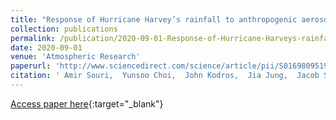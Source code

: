 ```yaml
---
title: "Response of Hurricane Harvey’s rainfall to anthropogenic aerosols: A sensitivity study based on spectral bin microphysics with simulated aerosols"
collection: publications
permalink: /publication/2020-09-01-Response-of-Hurricane-Harveys-rainfall-to-anthropogenic-aerosols-A-sensitivity-study-based-on-spectral-bin-microphysics-with-simulated-aerosols
date: 2020-09-01
venue: 'Atmospheric Research'
paperurl: 'http://www.sciencedirect.com/science/article/pii/S0169809519315443'
citation: ' Amir Souri,  Yunsoo Choi,  John Kodros,  Jia Jung,  Jacob Shpund,  Jeffrey Pierce,  Barry Lynn,  Alexander Khain,  Kelly Chance, &quot;Response of Hurricane Harvey’s rainfall to anthropogenic aerosols: A sensitivity study based on spectral bin microphysics with simulated aerosols.&quot; Atmospheric Research, 2020.'
---
```

[Access paper here](http://www.sciencedirect.com/science/article/pii/S0169809519315443){:target="_blank"}
